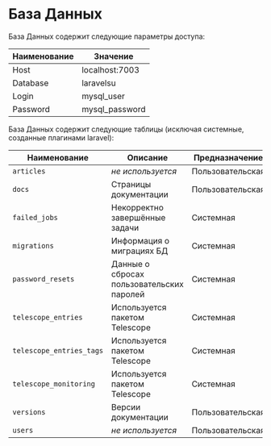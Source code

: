 # База Данных

База Данных содержит следующие параметры доступа:

| Наименование | Значение       |
|--------------|----------------|
| Host         | localhost:7003 |
| Database     | laravelsu      |
| Login        | mysql_user     |
| Password     | mysql_password |

База Данных содержит следующие таблицы
(исключая системные, созданные плагинами laravel):

| Наименование             | Описание                                  | Предназначение    |
|--------------------------|-------------------------------------------|-------------------|
| `articles`               | _не используется_                         | Пользовательская  |
| `docs`                   | Страницы документации                     | Пользовательская  |
| `failed_jobs`            | Некорректно завершённые задачи            | Системная         |
| `migrations`             | Информация о миграциях БД                 | Системная         |
| `password_resets`        | Данные о сбросах пользовательских паролей | Системная         |
| `telescope_entries`      | Используется пакетом Telescope            | Системная         |
| `telescope_entries_tags` | Используется пакетом Telescope            | Системная         |
| `telescope_monitoring`   | Используется пакетом Telescope            | Системная         |
| `versions`               | Версии документации                       | Пользовательская  |
| `users`                  | _не используется_                         | Пользовательская  |
